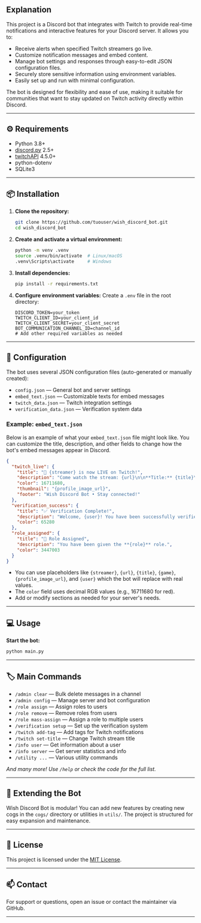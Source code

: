 
## Explanation

This project is a Discord bot that integrates with Twitch to provide real-time notifications and interactive features for your Discord server. It allows you to:

- Receive alerts when specified Twitch streamers go live.
- Customize notification messages and embed content.
- Manage bot settings and responses through easy-to-edit JSON configuration files.
- Securely store sensitive information using environment variables.
- Easily set up and run with minimal configuration.

The bot is designed for flexibility and ease of use, making it suitable for communities that want to stay updated on Twitch activity directly within Discord.

---

## ⚙️ Requirements

- Python 3.8+
- [discord.py](https://github.com/Rapptz/discord.py) 2.5+
- [twitchAPI](https://github.com/Teekeks/pyTwitchAPI) 4.5.0+
- python-dotenv
- SQLite3

---

## 📦 Installation

1. **Clone the repository:**
    ```bash
    git clone https://github.com/tuouser/wish_discord_bot.git
    cd wish_discord_bot
    ```

2. **Create and activate a virtual environment:**
    ```bash
    python -m venv .venv
    source .venv/bin/activate  # Linux/macOS
    .venv\Scripts\activate     # Windows
    ```

3. **Install dependencies:**
    ```bash
    pip install -r requirements.txt
    ```

4. **Configure environment variables:**
    Create a `.env` file in the root directory:
    ```env
    DISCORD_TOKEN=your_token
    TWITCH_CLIENT_ID=your_client_id
    TWITCH_CLIENT_SECRET=your_client_secret
    BOT_COMMUNICATION_CHANNEL_ID=channel_id
    # Add other required variables as needed
    ```

---

## 🔧 Configuration

The bot uses several JSON configuration files (auto-generated or manually created):

- `config.json` — General bot and server settings
- `embed_text.json` — Customizable texts for embed messages
- `twitch_data.json` — Twitch integration settings
- `verification_data.json` — Verification system data

### Example: `embed_text.json`

Below is an example of what your `embed_text.json` file might look like. You can customize the title, description, and other fields to change how the bot's embed messages appear in Discord.

```json
{
  "twitch_live": {
    "title": "🔴 {streamer} is now LIVE on Twitch!",
    "description": "Come watch the stream: {url}\n\n**Title:** {title}\n**Game:** {game}",
    "color": 16711680,
    "thumbnail": "{profile_image_url}",
    "footer": "Wish Discord Bot • Stay connected!"
  },
  "verification_success": {
    "title": "✅ Verification Complete!",
    "description": "Welcome, {user}! You have been successfully verified.",
    "color": 65280
  },
  "role_assigned": {
    "title": "🎉 Role Assigned",
    "description": "You have been given the **{role}** role.",
    "color": 3447003
  }
}
```

- You can use placeholders like `{streamer}`, `{url}`, `{title}`, `{game}`, `{profile_image_url}`, and `{user}` which the bot will replace with real values.
- The `color` field uses decimal RGB values (e.g., 16711680 for red).
- Add or modify sections as needed for your server's needs.

---

## 💻 Usage

**Start the bot:**
```bash
python main.py
```

---

## 🏷️ Main Commands

- `/admin clear` — Bulk delete messages in a channel
- `/admin config` — Manage server and bot configuration
- `/role assign` — Assign roles to users
- `/role remove` — Remove roles from users
- `/role mass-assign` — Assign a role to multiple users
- `/verification setup` — Set up the verification system
- `/twitch add-tag` — Add tags for Twitch notifications
- `/twitch set-title` — Change Twitch stream title
- `/info user` — Get information about a user
- `/info server` — Get server statistics and info
- `/utility ...` — Various utility commands

*And many more! Use `/help` or check the code for the full list.*

---

## 🧩 Extending the Bot

Wish Discord Bot is modular! You can add new features by creating new cogs in the `cogs/` directory or utilities in `utils/`. The project is structured for easy expansion and maintenance.

---

## 📝 License

This project is licensed under the [MIT License](https://choosealicense.com/licenses/mit/).


---

## 📫 Contact

For support or questions, open an issue or contact the maintainer via GitHub.

---
